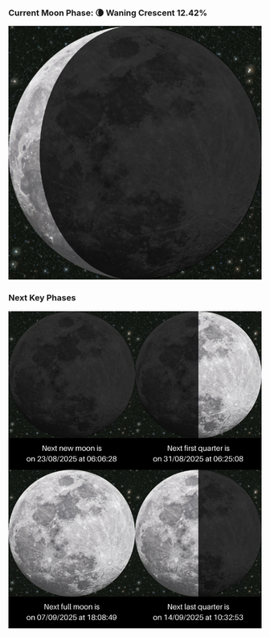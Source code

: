 ### Current Moon Phase: 🌘 Waning Crescent 12.42%
![Moon Phase](moonphase.png)
### Next Key Phases
![Gallery](gallery.png)